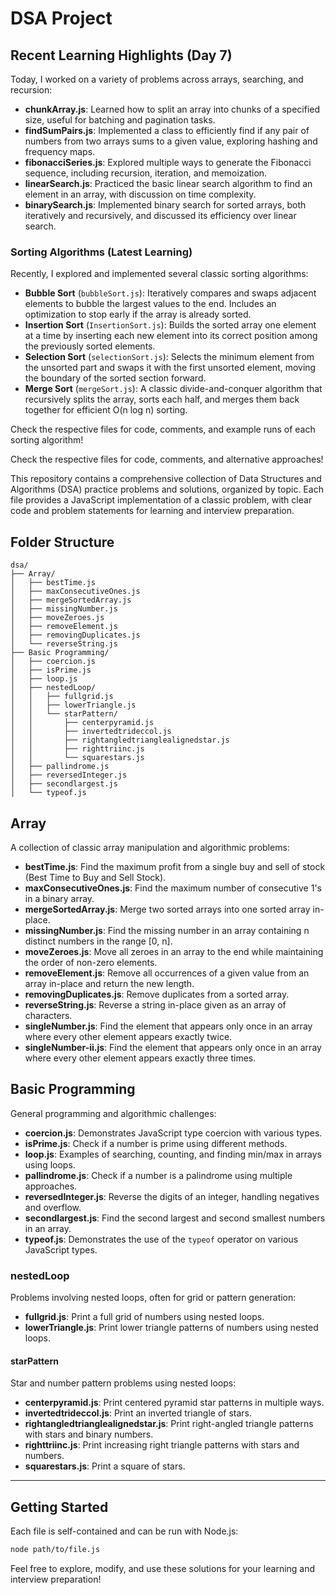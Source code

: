 # DSA Project

## Recent Learning Highlights (Day 7)

Today, I worked on a variety of problems across arrays, searching, and recursion:

- **chunkArray.js**: Learned how to split an array into chunks of a specified size, useful for batching and pagination tasks.
- **findSumPairs.js**: Implemented a class to efficiently find if any pair of numbers from two arrays sums to a given value, exploring hashing and frequency maps.
- **fibonacciSeries.js**: Explored multiple ways to generate the Fibonacci sequence, including recursion, iteration, and memoization.
- **linearSearch.js**: Practiced the basic linear search algorithm to find an element in an array, with discussion on time complexity.
- **binarySearch.js**: Implemented binary search for sorted arrays, both iteratively and recursively, and discussed its efficiency over linear search.

### Sorting Algorithms (Latest Learning)

Recently, I explored and implemented several classic sorting algorithms:

- **Bubble Sort** (`bubbleSort.js`): Iteratively compares and swaps adjacent elements to bubble the largest values to the end. Includes an optimization to stop early if the array is already sorted.
- **Insertion Sort** (`InsertionSort.js`): Builds the sorted array one element at a time by inserting each new element into its correct position among the previously sorted elements.
- **Selection Sort** (`selectionSort.js`): Selects the minimum element from the unsorted part and swaps it with the first unsorted element, moving the boundary of the sorted section forward.
- **Merge Sort** (`mergeSort.js`): A classic divide-and-conquer algorithm that recursively splits the array, sorts each half, and merges them back together for efficient O(n log n) sorting.

Check the respective files for code, comments, and example runs of each sorting algorithm!

Check the respective files for code, comments, and alternative approaches!

This repository contains a comprehensive collection of Data Structures and Algorithms (DSA) practice problems and solutions, organized by topic. Each file provides a JavaScript implementation of a classic problem, with clear code and problem statements for learning and interview preparation.

## Folder Structure

```
dsa/
├── Array/
│   ├── bestTime.js
│   ├── maxConsecutiveOnes.js
│   ├── mergeSortedArray.js
│   ├── missingNumber.js
│   ├── moveZeroes.js
│   ├── removeElement.js
│   ├── removingDuplicates.js
│   └── reverseString.js
├── Basic Programming/
│   ├── coercion.js
│   ├── isPrime.js
│   ├── loop.js
│   ├── nestedLoop/
│   │   ├── fullgrid.js
│   │   ├── lowerTriangle.js
│   │   └── starPattern/
│   │       ├── centerpyramid.js
│   │       ├── invertedtrideccol.js
│   │       ├── rightangledtrianglealignedstar.js
│   │       ├── righttriinc.js
│   │       └── squarestars.js
│   ├── pallindrome.js
│   ├── reversedInteger.js
│   ├── secondlargest.js
│   └── typeof.js
```

## Array

A collection of classic array manipulation and algorithmic problems:

- **bestTime.js**: Find the maximum profit from a single buy and sell of stock (Best Time to Buy and Sell Stock).
- **maxConsecutiveOnes.js**: Find the maximum number of consecutive 1's in a binary array.
- **mergeSortedArray.js**: Merge two sorted arrays into one sorted array in-place.
- **missingNumber.js**: Find the missing number in an array containing n distinct numbers in the range [0, n].
- **moveZeroes.js**: Move all zeroes in an array to the end while maintaining the order of non-zero elements.
- **removeElement.js**: Remove all occurrences of a given value from an array in-place and return the new length.
- **removingDuplicates.js**: Remove duplicates from a sorted array.
- **reverseString.js**: Reverse a string in-place given as an array of characters.
- **singleNumber.js**: Find the element that appears only once in an array where every other element appears exactly twice.
- **singleNumber-ii.js**: Find the element that appears only once in an array where every other element appears exactly three times.

## Basic Programming

General programming and algorithmic challenges:

- **coercion.js**: Demonstrates JavaScript type coercion with various types.
- **isPrime.js**: Check if a number is prime using different methods.
- **loop.js**: Examples of searching, counting, and finding min/max in arrays using loops.
- **pallindrome.js**: Check if a number is a palindrome using multiple approaches.
- **reversedInteger.js**: Reverse the digits of an integer, handling negatives and overflow.
- **secondlargest.js**: Find the second largest and second smallest numbers in an array.
- **typeof.js**: Demonstrates the use of the `typeof` operator on various JavaScript types.

### nestedLoop

Problems involving nested loops, often for grid or pattern generation:

- **fullgrid.js**: Print a full grid of numbers using nested loops.
- **lowerTriangle.js**: Print lower triangle patterns of numbers using nested loops.

#### starPattern

Star and number pattern problems using nested loops:

- **centerpyramid.js**: Print centered pyramid star patterns in multiple ways.
- **invertedtrideccol.js**: Print an inverted triangle of stars.
- **rightangledtrianglealignedstar.js**: Print right-angled triangle patterns with stars and binary numbers.
- **righttriinc.js**: Print increasing right triangle patterns with stars and numbers.
- **squarestars.js**: Print a square of stars.

---

## Getting Started

Each file is self-contained and can be run with Node.js:

```bash
node path/to/file.js
```

Feel free to explore, modify, and use these solutions for your learning and interview preparation!
